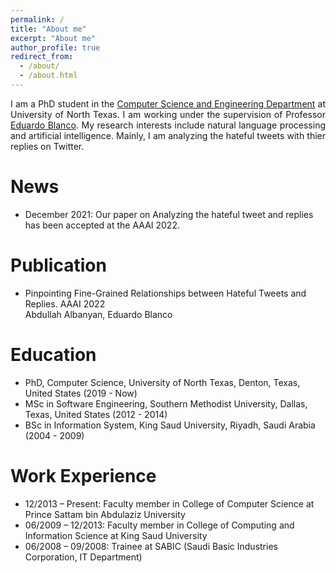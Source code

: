 ```yaml
---
permalink: /
title: "About me"
excerpt: "About me"
author_profile: true
redirect_from: 
  - /about/
  - /about.html
---
```


<p align="justify">
I am a PhD student in the <a href="https://computerscience.engineering.unt.edu/">Computer Science and Engineering Department</a> at University of North Texas. I am working under the supervision of Professor <a href="https://isearch.asu.edu/profile/3996580">Eduardo Blanco</a>. My research interests include natural language processing and artificial intelligence. Mainly, I am analyzing the hateful tweets with thier replies on Twitter.

</p>


News 
======
- December 2021: Our paper on Analyzing the hateful tweet and replies has been accepted at the AAAI 2022.


Publication
======
- Pinpointing Fine-Grained Relationships between Hateful Tweets and Replies. AAAI 2022 <br /> Abdullah Albanyan, Eduardo Blanco <br />
<!-- [pdf][code][corpus][pip] -->

Education
======
- PhD, Computer Science, University of North Texas, Denton, Texas, United States (2019 - Now)
- MSc in Software Engineering, Southern Methodist University, Dallas, Texas, United States (2012 - 2014)
- BSc in Information System, King Saud University, Riyadh, Saudi Arabia (2004 - 2009)

Work Experience
======

- 12/2013 – Present: Faculty member in College of Computer Science at Prince Sattam bin Abdulaziz University
- 06/2009 – 12/2013: Faculty member in College of Computing and Information Science at King Saud University
- 06/2008 – 09/2008: Trainee at SABIC (Saudi Basic Industries Corporation, IT Department)


